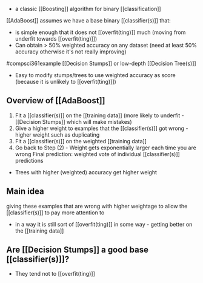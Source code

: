- a classic [[Boosting]] algorithm for binary [[classification]]

[[AdaBoost]] assumes we have a base binary [[classifier(s)]] that:
- is simple enough that it does not [[overfit(ting)]] much (moving from underfit towards [[overfit(ting)]])
- Can obtain > 50% weighted accuracy on any dataset (need at least 50% accuracy otherwise it's not really improving)

#compsci361example [[Decision Stumps]] or low-depth [[Decision Tree(s)]]
- Easy to modify stumps/trees to use weighted accuracy as score (because it is unlikely to [[overfit(ting)]])

## Overview of [[AdaBoost]]
1. Fit a [[classifier(s)]] on the [[training data]] (more likely to underfit - [[Decision Stumps]] which will make mistakes)
2. Give a higher weight to examples that the [[classifier(s)]] got wrong - higher weight such as duplicating
3. Fit a [[classifier(s)]] on the weighted [[training data]]
4. Go back to Step (2) - Weight gets exponentially larger each time you are wrong
Final prediction: weighted vote of individual [[classifier(s)]] predictions
- Trees with higher (weighted) accuracy get higher weight

## Main idea
giving these examples that are wrong with higher weightage to allow the [[classifier(s)]] to pay more attention to
- in a way it is still sort of [[overfit(ting)]] in some way - getting better on the [[training data]]

## Are [[Decision Stumps]] a good base [[classifier(s)]]?
- They tend not to [[overfit(ting)]]
